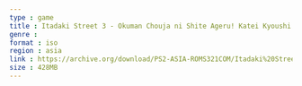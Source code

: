 ```yaml
---
type : game
title : Itadaki Street 3 - Okuman Chouja ni Shite Ageru! Katei Kyoushi Tsuki! (Japan) (Taikenban)
genre : 
format : iso
region : asia
link : https://archive.org/download/PS2-ASIA-ROMS321COM/Itadaki%20Street%203%20-%20Okuman%20Chouja%20ni%20Shite%20Ageru%21%20Katei%20Kyoushi%20Tsuki%21%20%28Japan%29%20%28Taikenban%29.7z
size : 428MB
---
```

